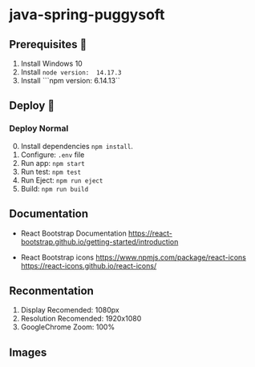 # java-spring-puggysoft

## Prerequisites 🔨

1. Install Windows 10
2. Install ```node version:  14.17.3```
3. Install ```npm version: 6.14.13``

## Deploy 🚀

### Deploy Normal

0. Install dependencies `npm install`.
1. Configure: `.env` file
2. Run app: `npm start`
3. Run test: `npm test`
4. Run Eject: `npm run eject`
5. Build: `npm run build`

## Documentation
- React Bootstrap Documentation
https://react-bootstrap.github.io/getting-started/introduction


- React Bootstrap icons
https://www.npmjs.com/package/react-icons
https://react-icons.github.io/react-icons/


## Reconmentation

1. Display Recomended: 1080px
2. Resolution Recomended: 1920x1080
3. GoogleChrome Zoom: 100%

## Images